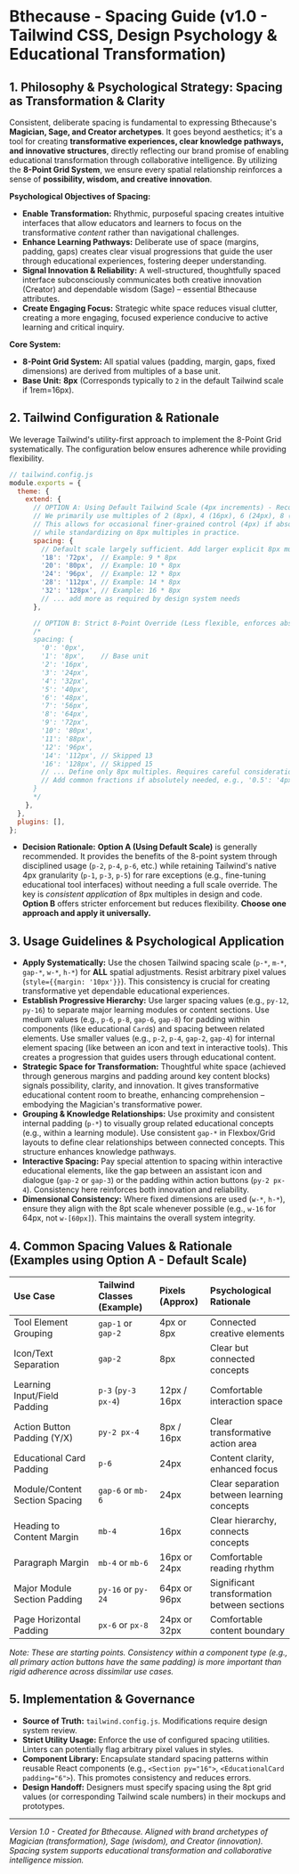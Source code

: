 # Bthecause - Spacing Guide (v1.0 - Tailwind CSS, Design Psychology & Educational Transformation)

## 1. Philosophy & Psychological Strategy: Spacing as Transformation & Clarity

Consistent, deliberate spacing is fundamental to expressing Bthecause's **Magician, Sage, and Creator archetypes**. It goes beyond aesthetics; it's a tool for creating **transformative experiences, clear knowledge pathways, and innovative structures**, directly reflecting our brand promise of enabling educational transformation through collaborative intelligence. By utilizing the **8-Point Grid System**, we ensure every spatial relationship reinforces a sense of **possibility, wisdom, and creative innovation**.

**Psychological Objectives of Spacing:**

*   **Enable Transformation:** Rhythmic, purposeful spacing creates intuitive interfaces that allow educators and learners to focus on the transformative *content* rather than navigational challenges.
*   **Enhance Learning Pathways:** Deliberate use of space (margins, padding, gaps) creates clear visual progressions that guide the user through educational experiences, fostering deeper understanding.
*   **Signal Innovation & Reliability:** A well-structured, thoughtfully spaced interface subconsciously communicates both creative innovation (Creator) and dependable wisdom (Sage) – essential Bthecause attributes.
*   **Create Engaging Focus:** Strategic white space reduces visual clutter, creating a more engaging, focused experience conducive to active learning and critical inquiry.

**Core System:**

*   **8-Point Grid System:** All spatial values (padding, margin, gaps, fixed dimensions) are derived from multiples of a base unit.
*   **Base Unit:** **8px** (Corresponds typically to `2` in the default Tailwind scale if 1rem=16px).

## 2. Tailwind Configuration & Rationale

We leverage Tailwind's utility-first approach to implement the 8-Point Grid systematically. The configuration below ensures adherence while providing flexibility.

```javascript
// tailwind.config.js
module.exports = {
  theme: {
    extend: {
      // OPTION A: Using Default Tailwind Scale (4px increments) - Recommended for flexibility
      // We primarily use multiples of 2 (8px), 4 (16px), 6 (24px), 8 (32px), etc.
      // This allows for occasional finer-grained control (4px) if absolutely necessary,
      // while standardizing on 8px multiples in practice.
      spacing: {
        // Default scale largely sufficient. Add larger explicit 8px multiple values if needed beyond default.
        '18': '72px',  // Example: 9 * 8px
        '20': '80px',  // Example: 10 * 8px
        '24': '96px',  // Example: 12 * 8px
        '28': '112px', // Example: 14 * 8px
        '32': '128px', // Example: 16 * 8px
        // ... add more as required by design system needs
      },

      // OPTION B: Strict 8-Point Override (Less flexible, enforces absolute grid)
      /*
      spacing: {
        '0': '0px',
        '1': '8px',    // Base unit
        '2': '16px',
        '3': '24px',
        '4': '32px',
        '5': '40px',
        '6': '48px',
        '7': '56px',
        '8': '64px',
        '9': '72px',
        '10': '80px',
        '11': '88px',
        '12': '96px',
        '14': '112px', // Skipped 13
        '16': '128px', // Skipped 15
        // ... Define only 8px multiples. Requires careful consideration.
        // Add common fractions if absolutely needed, e.g., '0.5': '4px' (use sparingly)
      }
      */
    },
  },
  plugins: [],
};
```

*   **Decision Rationale:** **Option A (Using Default Scale)** is generally recommended. It provides the benefits of the 8-point system through disciplined usage (`p-2`, `p-4`, `p-6`, etc.) while retaining Tailwind's native 4px granularity (`p-1`, `p-3`, `p-5`) for rare exceptions (e.g., fine-tuning educational tool interfaces) without needing a full scale override. The key is *consistent application* of 8px multiples in design and code. **Option B** offers stricter enforcement but reduces flexibility. **Choose one approach and apply it universally.**

## 3. Usage Guidelines & Psychological Application

*   **Apply Systematically:** Use the chosen Tailwind spacing scale (`p-*`, `m-*`, `gap-*`, `w-*`, `h-*`) for **ALL** spatial adjustments. Resist arbitrary pixel values (`style={{margin: '10px'}}`). This consistency is crucial for creating transformative yet dependable educational experiences.
*   **Establish Progressive Hierarchy:** Use larger spacing values (e.g., `py-12`, `py-16`) to separate major learning modules or content sections. Use medium values (e.g., `p-6`, `p-8`, `gap-6`, `gap-8`) for padding within components (like educational `Card`s) and spacing between related elements. Use smaller values (e.g., `p-2`, `p-4`, `gap-2`, `gap-4`) for internal element spacing (like between an icon and text in interactive tools). This creates a progression that guides users through educational content.
*   **Strategic Space for Transformation:** Thoughtful white space (achieved through generous margins and padding around key content blocks) signals possibility, clarity, and innovation. It gives transformative educational content room to breathe, enhancing comprehension – embodying the Magician's transformative power.
*   **Grouping & Knowledge Relationships:** Use proximity and consistent internal padding (`p-*`) to visually group related educational concepts (e.g., within a learning module). Use consistent `gap-*` in Flexbox/Grid layouts to define clear relationships between connected concepts. This structure enhances knowledge pathways.
*   **Interactive Spacing:** Pay special attention to spacing within interactive educational elements, like the gap between an assistant icon and dialogue (`gap-2` or `gap-3`) or the padding within action buttons (`py-2 px-4`). Consistency here reinforces both innovation and reliability.
*   **Dimensional Consistency:** Where fixed dimensions are used (`w-*`, `h-*`), ensure they align with the 8pt scale whenever possible (e.g., `w-16` for 64px, not `w-[60px]`). This maintains the overall system integrity.

## 4. Common Spacing Values & Rationale (Examples using Option A - Default Scale)

| Use Case                        | Tailwind Classes (Example) | Pixels (Approx) | Psychological Rationale                     |
| :------------------------------ | :------------------------- | :-------------- | :------------------------------------------ |
| Tool Element Grouping           | `gap-1` or `gap-2`         | 4px or 8px      | Connected creative elements                 |
| Icon/Text Separation            | `gap-2`                    | 8px             | Clear but connected concepts                |
| Learning Input/Field Padding    | `p-3` (`py-3 px-4`)        | 12px / 16px     | Comfortable interaction space               |
| Action Button Padding (Y/X)     | `py-2 px-4`                | 8px / 16px      | Clear transformative action area            |
| Educational Card Padding        | `p-6`                      | 24px            | Content clarity, enhanced focus             |
| Module/Content Section Spacing  | `gap-6` or `mb-6`          | 24px            | Clear separation between learning concepts  |
| Heading to Content Margin       | `mb-4`                     | 16px            | Clear hierarchy, connects concepts          |
| Paragraph Margin                | `mb-4` or `mb-6`           | 16px or 24px    | Comfortable reading rhythm                  |
| Major Module Section Padding    | `py-16` or `py-24`         | 64px or 96px    | Significant transformation between sections |
| Page Horizontal Padding         | `px-6` or `px-8`           | 24px or 32px    | Comfortable content boundary                |

*Note: These are starting points. Consistency within a component type (e.g., all primary action buttons have the same padding) is more important than rigid adherence across *dissimilar* use cases.*

## 5. Implementation & Governance

*   **Source of Truth:** `tailwind.config.js`. Modifications require design system review.
*   **Strict Utility Usage:** Enforce the use of configured spacing utilities. Linters can potentially flag arbitrary pixel values in styles.
*   **Component Library:** Encapsulate standard spacing patterns within reusable React components (e.g., `<Section py="16">`, `<EducationalCard padding="6">`). This promotes consistency and reduces errors.
*   **Design Handoff:** Designers must specify spacing using the 8pt grid values (or corresponding Tailwind scale numbers) in their mockups and prototypes.

---
*Version 1.0 - Created for Bthecause. Aligned with brand archetypes of Magician (transformation), Sage (wisdom), and Creator (innovation). Spacing system supports educational transformation and collaborative intelligence mission.*